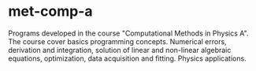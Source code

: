 # met-comp-a
Programs developed in the course "Computational Methods in Physics A". The course cover basics programming concepts. Numerical errors, derivation and integration, solution of linear and non-linear algebraic equations, optimization, data acquisition and fitting. Physics applications.
